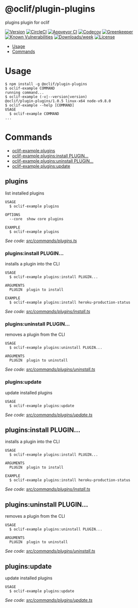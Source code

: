 @oclif/plugin-plugins
=====================

plugins plugin for oclif

[![Version](https://img.shields.io/npm/v/@oclif/plugin-plugins.svg)](https://npmjs.org/package/@oclif/plugin-plugins)
[![CircleCI](https://circleci.com/gh/oclif/plugin-plugins/tree/master.svg?style=shield)](https://circleci.com/gh/oclif/plugin-plugins/tree/master)
[![Appveyor CI](https://ci.appveyor.com/api/projects/status/github/oclif/plugin-plugins?branch=master&svg=true)](https://ci.appveyor.com/project/oclif/plugin-plugins/branch/master)
[![Codecov](https://codecov.io/gh/oclif/plugin-plugins/branch/master/graph/badge.svg)](https://codecov.io/gh/oclif/plugin-plugins)
[![Greenkeeper](https://badges.greenkeeper.io/oclif/plugin-plugins.svg)](https://greenkeeper.io/)
[![Known Vulnerabilities](https://snyk.io/test/github/oclif/plugin-plugins/badge.svg)](https://snyk.io/test/github/oclif/plugin-plugins)
[![Downloads/week](https://img.shields.io/npm/dw/@oclif/plugin-plugins.svg)](https://npmjs.org/package/@oclif/plugin-plugins)
[![License](https://img.shields.io/npm/l/@oclif/plugin-plugins.svg)](https://github.com/oclif/plugin-plugins/blob/master/package.json)

<!-- toc -->
* [Usage](#usage)
* [Commands](#commands)
<!-- tocstop -->
<!-- usage -->
# Usage

```sh-session
$ npm install -g @oclif/plugin-plugins
$ oclif-example COMMAND
running command...
$ oclif-example (-v|--version|version)
@oclif/plugin-plugins/1.0.5 linux-x64 node-v9.8.0
$ oclif-example --help [COMMAND]
USAGE
  $ oclif-example COMMAND
...
```
<!-- usagestop -->
<!-- commands -->
# Commands

* [oclif-example plugins](#plugins)
* [oclif-example plugins:install PLUGIN...](#pluginsinstall-plugin)
* [oclif-example plugins:uninstall PLUGIN...](#pluginsuninstall-plugin)
* [oclif-example plugins:update](#pluginsupdate)
## plugins

list installed plugins

```
USAGE
  $ oclif-example plugins

OPTIONS
  --core  show core plugins

EXAMPLE
  $ oclif-example plugins
```

_See code: [src/commands/plugins.ts](https://github.com/oclif/plugin-plugins/blob/v1.0.5/src/commands/plugins.ts)_

### plugins:install PLUGIN...

installs a plugin into the CLI

```
USAGE
  $ oclif-example plugins:install PLUGIN...

ARGUMENTS
  PLUGIN  plugin to install

EXAMPLE
  $ oclif-example plugins:install heroku-production-status
```

_See code: [src/commands/plugins/install.ts](https://github.com/oclif/plugin-plugins/blob/v1.0.5/src/commands/plugins/install.ts)_

### plugins:uninstall PLUGIN...

removes a plugin from the CLI

```
USAGE
  $ oclif-example plugins:uninstall PLUGIN...

ARGUMENTS
  PLUGIN  plugin to uninstall
```

_See code: [src/commands/plugins/uninstall.ts](https://github.com/oclif/plugin-plugins/blob/v1.0.5/src/commands/plugins/uninstall.ts)_

### plugins:update

update installed plugins

```
USAGE
  $ oclif-example plugins:update
```

_See code: [src/commands/plugins/update.ts](https://github.com/oclif/plugin-plugins/blob/v1.0.5/src/commands/plugins/update.ts)_

## plugins:install PLUGIN...

installs a plugin into the CLI

```
USAGE
  $ oclif-example plugins:install PLUGIN...

ARGUMENTS
  PLUGIN  plugin to install

EXAMPLE
  $ oclif-example plugins:install heroku-production-status
```

_See code: [src/commands/plugins/install.ts](https://github.com/oclif/plugin-plugins/blob/v1.0.5/src/commands/plugins/install.ts)_

## plugins:uninstall PLUGIN...

removes a plugin from the CLI

```
USAGE
  $ oclif-example plugins:uninstall PLUGIN...

ARGUMENTS
  PLUGIN  plugin to uninstall
```

_See code: [src/commands/plugins/uninstall.ts](https://github.com/oclif/plugin-plugins/blob/v1.0.5/src/commands/plugins/uninstall.ts)_

## plugins:update

update installed plugins

```
USAGE
  $ oclif-example plugins:update
```

_See code: [src/commands/plugins/update.ts](https://github.com/oclif/plugin-plugins/blob/v1.0.5/src/commands/plugins/update.ts)_
<!-- commandsstop -->
